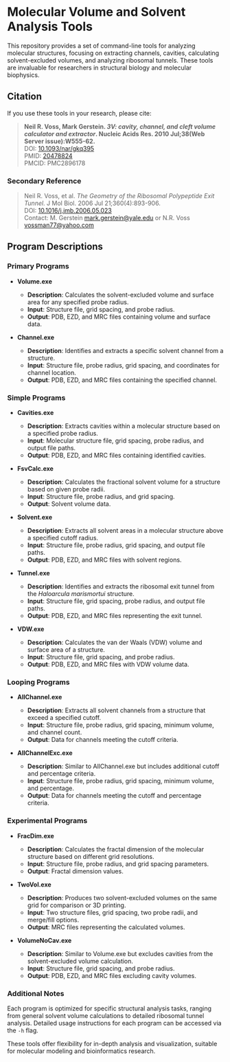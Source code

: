 # Molecular Volume and Solvent Analysis Tools

This repository provides a set of command-line tools for analyzing molecular structures, focusing on extracting channels, cavities, calculating solvent-excluded volumes, and analyzing ribosomal tunnels. These tools are invaluable for researchers in structural biology and molecular biophysics.

## Citation

If you use these tools in your research, please cite:

> **Neil R. Voss, Mark Gerstein. *3V: cavity, channel, and cleft volume calculator and extractor*. Nucleic Acids Res. 2010 Jul;38(Web Server issue):W555-62.**  
> DOI: [10.1093/nar/gkq395](https://doi.org/10.1093/nar/gkq395)  
> PMID: [20478824](https://pubmed.ncbi.nlm.nih.gov/20478824)  
> PMCID: PMC2896178

### Secondary Reference
> Neil R. Voss, et al. *The Geometry of the Ribosomal Polypeptide Exit Tunnel*. J Mol Biol. 2006 Jul 21;360(4):893-906.  
> DOI: [10.1016/j.jmb.2006.05.023](http://dx.doi.org/10.1016/j.jmb.2006.05.023)  
> Contact: M. Gerstein <mark.gerstein@yale.edu> or N.R. Voss <vossman77@yahoo.com>

## Program Descriptions

### Primary Programs

- **Volume.exe**
  - **Description**: Calculates the solvent-excluded volume and surface area for any specified probe radius.
  - **Input**: Structure file, grid spacing, and probe radius.
  - **Output**: PDB, EZD, and MRC files containing volume and surface data.

- **Channel.exe**
  - **Description**: Identifies and extracts a specific solvent channel from a structure.
  - **Input**: Structure file, probe radius, grid spacing, and coordinates for channel location.
  - **Output**: PDB, EZD, and MRC files containing the specified channel.

### Simple Programs

- **Cavities.exe**
  - **Description**: Extracts cavities within a molecular structure based on a specified probe radius.
  - **Input**: Molecular structure file, grid spacing, probe radius, and output file paths.
  - **Output**: PDB, EZD, and MRC files containing identified cavities.

- **FsvCalc.exe**
  - **Description**: Calculates the fractional solvent volume for a structure based on given probe radii.
  - **Input**: Structure file, probe radius, and grid spacing.
  - **Output**: Solvent volume data.

- **Solvent.exe**
  - **Description**: Extracts all solvent areas in a molecular structure above a specified cutoff radius.
  - **Input**: Structure file, probe radius, grid spacing, and output file paths.
  - **Output**: PDB, EZD, and MRC files with solvent regions.

- **Tunnel.exe**
  - **Description**: Identifies and extracts the ribosomal exit tunnel from the *Haloarcula marismortui* structure.
  - **Input**: Structure file, grid spacing, probe radius, and output file paths.
  - **Output**: PDB, EZD, and MRC files representing the exit tunnel.

- **VDW.exe**
  - **Description**: Calculates the van der Waals (VDW) volume and surface area of a structure.
  - **Input**: Structure file, grid spacing, and probe radius.
  - **Output**: PDB, EZD, and MRC files with VDW volume data.

### Looping Programs

- **AllChannel.exe**
  - **Description**: Extracts all solvent channels from a structure that exceed a specified cutoff.
  - **Input**: Structure file, probe radius, grid spacing, minimum volume, and channel count.
  - **Output**: Data for channels meeting the cutoff criteria.

- **AllChannelExc.exe**
  - **Description**: Similar to AllChannel.exe but includes additional cutoff and percentage criteria.
  - **Input**: Structure file, probe radius, grid spacing, minimum volume, and percentage.
  - **Output**: Data for channels meeting the cutoff and percentage criteria.
  
### Experimental Programs
  
- **FracDim.exe**
  - **Description**: Calculates the fractal dimension of the molecular structure based on different grid resolutions.
  - **Input**: Structure file, probe radius, and grid spacing parameters.
  - **Output**: Fractal dimension values.

- **TwoVol.exe**
  - **Description**: Produces two solvent-excluded volumes on the same grid for comparison or 3D printing.
  - **Input**: Two structure files, grid spacing, two probe radii, and merge/fill options.
  - **Output**: MRC files representing the calculated volumes.

- **VolumeNoCav.exe**
  - **Description**: Similar to Volume.exe but excludes cavities from the solvent-excluded volume calculation.
  - **Input**: Structure file, grid spacing, and probe radius.
  - **Output**: PDB, EZD, and MRC files excluding cavity volumes.

### Additional Notes

Each program is optimized for specific structural analysis tasks, ranging from general solvent volume calculations to detailed ribosomal tunnel analysis. Detailed usage instructions for each program can be accessed via the `-h` flag.

These tools offer flexibility for in-depth analysis and visualization, suitable for molecular modeling and bioinformatics research.
